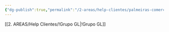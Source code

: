 ```yaml
---
{"dg-publish":true,"permalink":"/2-areas/help-clientes/palmeiras-comercio-de-gas-e-representacoes-ltda-9434/","dgPassFrontmatter":true,"created":"2025-09-17T11:24:10.591-03:00","updated":"2025-09-17T11:26:57.273-03:00"}
---
```


[[2. AREAS/Help Clientes/!Grupo GL\|!Grupo GL]]
